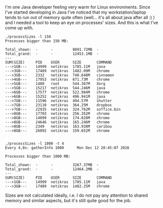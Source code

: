 
I'm one Java developer feeling very warm for Linux environments. Since I've started developing in Java I've noticed that my workstation/laptop tends to run out of memory quite often (well... it's all about java after all :) ) and I needed a tool to keep an eye on processes' sizes. And this is what I've come up with.



    ./processSizes -l 150
    Processes bigger than 150 MB:
    
    Total_shown:  -      -         8891.72MB  -
    Total_grand:  -      -         12453.1MB  -
    ---
    SUM(SIZE)     PID    USER      SIZE       COMMAND
    --->1GB---    14999  netikras  1785.11M   java
    --->3GB---    17489  netikras  1482.09M   chrome
    --->3GB---    2332   netikras  740.648M   cinnamon
    --->4GB---    17953  netikras  671.73M    chrome
    --->5GB---    1480   root      544.367M   Xorg
    --->5GB---    15217  netikras  544.246M   java
    --->6GB---    17577  netikras  522.984M   chrome
    --->6GB---    15252  netikras  496.941M   java
    --->7GB---    11596  netikras  494.57M    shutter
    --->7GB---    23110  netikras  364.25M    dropbox
    --->7GB---    22935  netikras  324.762M   soffice.bin
    --->8GB---    17703  netikras  256.352M   chrome
    --->8GB---    14099  netikras  174.828M   chrome
    --->8GB---    24646  netikras  165.246M   chrome
    --->8GB---    2349   netikras  163.938M   caribou
    --->8GB---    26092  netikras  159.652M   chrome


    ./processSizes -l 1000 -t 4
    Every 4,0s: gatherInfo 1000      Mon Dec 12 20:45:07 2016
    
    Processes bigger than 1000 MB:
    
    Total_shown:  -      -         3267.37MB  -
    Total_grand:  -      -         12464.2MB  -
    ---
    SUM(SIZE)     PID    USER      SIZE       COMMAND
    --->1GB---    14999  netikras  1785.11M   java
    --->3GB---    17489  netikras  1482.25M   chrome



Sizes are not calculated ideally, i.e. I do not pay any attention to shared memory and similar aspects, but it's still quite good for the job.


